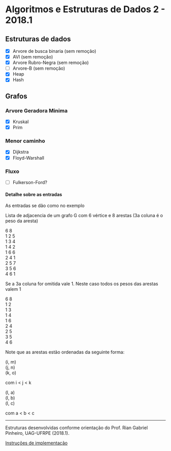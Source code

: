 # Algoritmos e Estruturas de Dados 2 - 2018.1

## Estruturas de dados

- [x] Arvore de busca binaria (sem remoção)
- [x] AVl (sem remoção)
- [x] Arvore Rubro-Negra (sem remoção)
- [ ] Arvore-B (sem remoção)
- [x] Heap
- [x] Hash

## Grafos

### Arvore Geradora Minima

- [x] Kruskal
- [x] Prim
### Menor caminho

- [x] Dijkstra
- [x] Floyd-Warshall
### Fluxo

- [ ] Fulkerson-Ford?

#### Detalhe sobre as entradas
As entradas se dão como no exemplo

Lista de adjacencia de um grafo G com 6 vértice e 8 arestas (3a coluna é o peso da aresta)

6 8 <br>
1 2 5 <br>
1 3 4 <br>
1 4 2 <br>
1 6 6 <br>
2 4 1 <br>
2 5 7 <br>
3 5 6 <br>
4 6 1 <br>

Se a 3a coluna for omitida vale 1. Neste caso todos os pesos das arestas valem 1

6 8 <br>
1 2 <br>
1 3 <br>
1 4 <br>
1 6 <br>
2 4 <br>
2 5 <br>
3 5 <br>
4 6 <br>

Note que as arestas estão ordenadas da seguinte forma:

(i, m) <br>
(j, n) <br>
(k, o) <br>

com i < j < k

(l, a) <br>
(l, b) <br>
(l, c) <br>

com a < b < c

<hr>

Estruturas desenvolvidas conforme orientação do Prof. Rian Gabriel Pinheiro, UAG-UFRPE (2018.1).

[Instruções de implementação](https://drive.google.com/open?id=1tpwxkaDFSJ5MnVNOOAo0HI9fWUe0q7dv)
